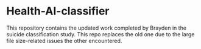 # Health-AI-classifier
This repository contains the updated work completed by Brayden in the suicide classification study.  This repo replaces the old one due to the large file size-related issues the other encountered.
